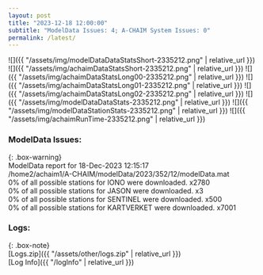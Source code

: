 ```yaml
---
layout: post
title: "2023-12-18 12:00:00"
subtitle: "ModelData Issues: 4; A-CHAIM System Issues: 0"
permalink: /latest/
---
```


![]({{ "/assets/img/modelDataDataStatsShort-2335212.png" | relative_url }})
![]({{ "/assets/img/achaimDataStatsShort-2335212.png" | relative_url }})
![]({{ "/assets/img/achaimDataStatsLong00-2335212.png" | relative_url }})
![]({{ "/assets/img/achaimDataStatsLong01-2335212.png" | relative_url }})
![]({{ "/assets/img/achaimDataStatsLong02-2335212.png" | relative_url }})
![]({{ "/assets/img/modelDataDataStats-2335212.png" | relative_url }})
![]({{ "/assets/img/modelDataStationStats-2335212.png" | relative_url }})
![]({{ "/assets/img/achaimRunTime-2335212.png" | relative_url }})


### ModelData Issues:  
  
{: .box-warning}  
 ModelData report for 18-Dec-2023 12:15:17   
 /home2/achaim1/A-CHAIM/modelData/2023/352/12/modelData.mat   
 0% of all possible stations for IONO were downloaded. x2780   
 0% of all possible stations for JASON were downloaded. x3   
 0% of all possible stations for SENTINEL were downloaded. x500   
 0% of all possible stations for KARTVERKET were downloaded. x7001   
  


### Logs:  
  
{: .box-note}  
[Logs.zip]({{ "/assets/other/logs.zip" | relative_url }})  
[Log Info]({{ "/logInfo" | relative_url }})  
